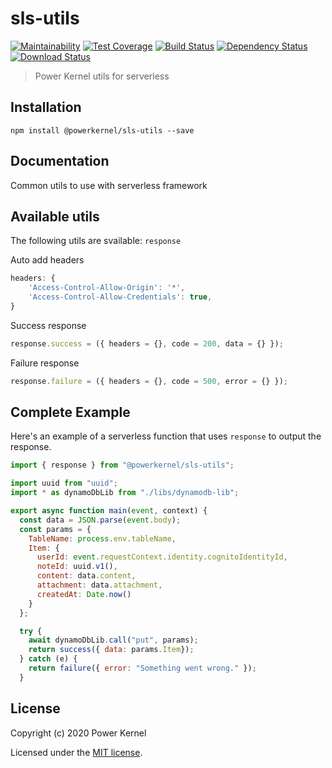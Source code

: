 # sls-utils
[![Maintainability](https://api.codeclimate.com/v1/badges/7f7ce6f918e9fba52b69/maintainability)](https://codeclimate.com/github/powerkernel/sls-utils/maintainability)
[![Test Coverage](https://api.codeclimate.com/v1/badges/7f7ce6f918e9fba52b69/test_coverage)](https://codeclimate.com/github/powerkernel/sls-utils/test_coverage)
[![Build Status](https://travis-ci.com/powerkernel/sls-utils.svg?branch=master)](https://travis-ci.com/powerkernel/sls-utils)
[![Dependency Status](https://img.shields.io/david/powerkernel/sls-utils.svg?style=flat-square)](https://david-dm.org/powerkernel/sls-utils)
[![Download Status](https://img.shields.io/npm/dm/@powerkernel/sls-utils.svg?style=flat-square)](https://www.npmjs.com/package/@powerkernel/sls-utils) 

> Power Kernel utils for serverless

## Installation
```
npm install @powerkernel/sls-utils --save
```

## Documentation
Common utils to use with serverless framework

## Available utils
The following utils are svailable:
`response`

Auto add headers
```js
headers: {
    'Access-Control-Allow-Origin': '*',
    'Access-Control-Allow-Credentials': true,
}
```

Success response
```js
response.success = ({ headers = {}, code = 200, data = {} });
```

Failure response
```js
response.failure = ({ headers = {}, code = 500, error = {} });
```

## Complete Example
Here's an example of a serverless function that uses `response` to output the response. 

```js
import { response } from "@powerkernel/sls-utils";

import uuid from "uuid";
import * as dynamoDbLib from "./libs/dynamodb-lib";

export async function main(event, context) {
  const data = JSON.parse(event.body);
  const params = {
    TableName: process.env.tableName,
    Item: {
      userId: event.requestContext.identity.cognitoIdentityId,
      noteId: uuid.v1(),
      content: data.content,
      attachment: data.attachment,
      createdAt: Date.now()
    }
  };

  try {
    await dynamoDbLib.call("put", params);
    return success({ data: params.Item});
  } catch (e) {
    return failure({ error: "Something went wrong." });
  }
```

## License

Copyright (c) 2020 Power Kernel

Licensed under the [MIT license](LICENSE).